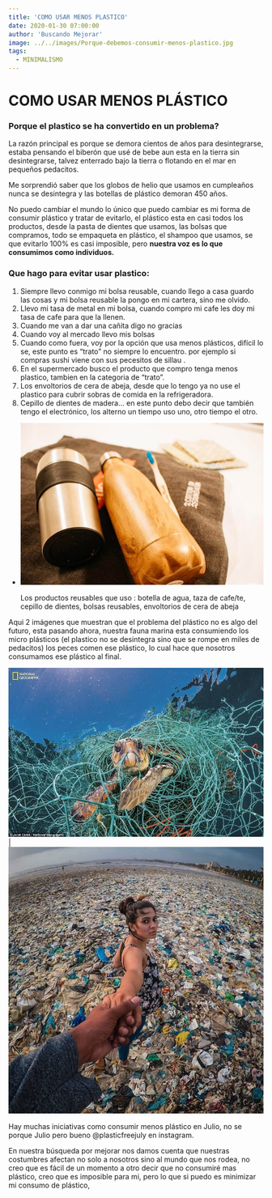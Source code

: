 ```yaml
---
title: 'COMO USAR MENOS PLASTICO'
date: 2020-01-30 07:00:00
author: 'Buscando Mejorar'
image: ../../images/Porque-debemos-consumir-menos-plastico.jpg
tags:
  - MINIMALISMO
---
```


# COMO USAR MENOS PLÁSTICO

### Porque el plastico se ha convertido en un problema?
  
La razón principal es porque se demora cientos de años para desintegrarse, estaba pensando el biberón que usé de bebe aun esta en la tierra sin desintegrarse, talvez enterrado bajo la tierra o flotando en el mar en pequeños pedacitos.

Me sorprendió saber que los globos de helio que usamos en cumpleaños nunca se desintegra y las botellas de plástico demoran 450 años.

No puedo cambiar el mundo lo único que puedo cambiar es mi forma de consumir plástico y tratar de evitarlo, el plástico esta en casi todos los productos, desde la pasta de dientes que usamos, las bolsas que compramos, todo se empaqueta en plástico, el shampoo que usamos, se que evitarlo 100% es casi imposible, pero  **nuestra voz es lo que consumimos como individuos.**

### Que hago para evitar usar plastico:

1.  Siempre llevo conmigo mi bolsa reusable, cuando llego a casa guardo las cosas y mi bolsa reusable la pongo en mi cartera, sino me olvido.
2.  Llevo mi tasa de metal en mi bolsa, cuando compro mi cafe les doy mi tasa de cafe para que la llenen.
3.  Cuando me van a dar una cañita digo no gracias
4.  Cuando voy al mercado llevo mis bolsas
5.  Cuando como fuera, voy por la opción que usa menos plásticos, difícil lo se, este punto es “trato” no siempre lo encuentro. por ejemplo si compras sushi viene con sus pecesitos de sillau .
6.  En el supermercado busco el producto que compro tenga menos plastico, tambien en la categoria de “trato”.
7.  Los envoltorios de cera de abeja, desde que lo tengo ya no use el plastico para cubrir sobras de comida en la refrigeradora.
8.  Cepillo de dientes de madera… en este punto debo decir que también tengo el electrónico, los alterno un tiempo uso uno, otro tiempo el otro.  
    

-   ![](../../images/comousarmenosplastico.jpg)
    
    Los productos reusables que uso : botella de agua, taza de cafe/te, cepillo de dientes, bolsas reusables, envoltorios de cera de abeja
    

Aqui 2 imágenes que muestran que el problema del plástico no es algo del futuro, esta pasando ahora, nuestra fauna marina esta consumiendo los micro plásticos (el plastico no se desintegra sino que se rompe en miles de pedacitos) los peces comen ese plástico, lo cual hace que nosotros consumamos ese plástico al final.

![](../../images/plasticfreemermaid-1.jpg) | ![](../../images/plasticfreemermaid-2.jpg)

Hay muchas iniciativas como consumir menos plástico en Julio, no se porque Julio pero bueno @plasticfreejuly en instagram.

En nuestra búsqueda por mejorar nos damos cuenta que nuestras costumbres afectan no solo a nosotros sino al mundo que nos rodea, no creo que es fácil de un momento a otro decir que no consumiré mas plástico, creo que es imposible para mi, pero lo que si puedo es minimizar mi consumo de plástico,